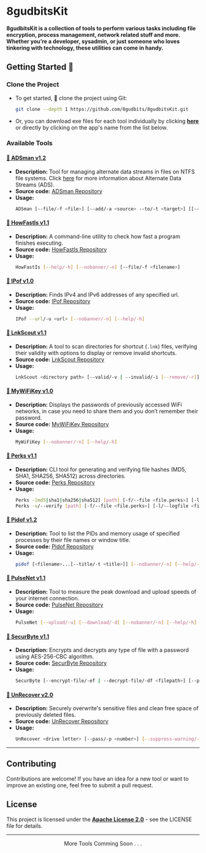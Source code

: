 # 8gudbitsKit

**8gudbitsKit is a collection of tools to perform various tasks including file encryption, process management, network related stuff and more. Whether you’re a developer, sysadmin, or just someone who loves tinkering with technology, these utilities can come in handy.**

## Getting Started 🚀

### Clone the Project

- To get started, 🔗 clone the project using Git:</li>
  ```bash
  git clone --depth 1 https://github.com/8gudbits/8gudbitsKit.git
  ```
- Or, you can download exe files for each tool individually by clicking **[here](./bin)** or directly by clicking on the app's name from the list below.

### Available Tools

#### [💾 ADSman v1.2](https://github.com/TechWhizKid/TechWhizKit/raw/main/bin/ADSman.exe)

- **Description:** Tool for managing alternate data streams in files on NTFS file systems. Click [here](https://github.com/8gudbits/ADSman) for more information about Alternate Data Streams (ADS).
- **Source code:** [ADSman Repository](https://github.com/8gudbits/ADSman)
- **Usage:**
  ```bash
  ADSman [--file/-f <file>] [--add/-a <source> --to/-t <target>] [[--remove/-rm | --extract/-e <adsName>] --from-file/-ff <filename>] [--nobanner/-n] [--help/-h]
  ```

#### [💾 HowFastIs v1.1](https://github.com/TechWhizKid/TechWhizKit/raw/main/bin/HowFastIs.exe)

- **Description:** A command-line utility to check how fast a program finishes executing.
- **Source code:** [HowFastIs Repository](https://github.com/8gudbits/HowFastIs)
- **Usage:**
  ```bash
  HowFastIs [--help/-h] [--nobanner/-n] [--file/-f <filename>]
  ```

#### [💾 IPof v1.0](https://github.com/TechWhizKid/TechWhizKit/raw/main/bin/IPof.exe)

- **Description:** Finds IPv4 and IPv6 addresses of any specified url.
- **Source code:** [IPof Repository](https://github.com/8gudbits/IPof)
- **Usage:**
  ```bash
  IPof --url/-u <url> [--nobanner/-n] [--help/-h]
  ```

#### [💾 LnkScout v1.1](https://github.com/TechWhizKid/TechWhizKit/raw/main/bin/LnkScout.exe)

- **Description:** A tool to scan directories for shortcut (`.lnk`) files, verifying their validity with options to display or remove invalid shortcuts.
- **Source code:** [LnkScout Repository](https://github.com/8gudbits/LnkScout)
- **Usage:**
  ```bash
  LnkScout <directory path> [--valid/-v | --invalid/-i [--remove/-r]] [--sort/-s] [--nobanner/-n] [--help/-h]
  ```

#### [💾 MyWiFiKey v1.0](https://github.com/TechWhizKid/TechWhizKit/raw/main/bin/MyWiFiKey.exe)

- **Description:** Displays the passwords of previously accessed WiFi networks, in case you need to share them and you don’t remember their password.
- **Source code:** [MyWiFiKey Repository](https://github.com/8gudbits/MyWiFiKey)
- **Usage:**
  ```bash
  MyWiFiKey [--nobanner/-n] [--help/-h]
  ```

#### [💾 Perks v1.1](https://github.com/TechWhizKid/TechWhizKit/raw/main/bin/Perks.exe)

- **Description:** CLI tool for generating and verifying file hashes (MD5, SHA1, SHA256, SHA512) across directories.
- **Source code:** [Perks Repository](https://github.com/8gudbits/Perks)
- **Usage:**
  ```bash
  Perks -[md5|sha1|sha256|sha512] [path] [-f/--file <file.perks>] [-l/--logfile <file.log>] [-n/--nobanner]
  Perks -v/--verify [path] [-f/--file <file.perks>] [-l/--logfile <file.log>] [-n/--nobanner]
  ```

#### [💾 Pidof v1.2](https://github.com/TechWhizKid/TechWhizKit/raw/main/bin/pidof.exe)

- **Description:** Tool to list the PIDs and memory usage of specified processes by their file names or window title.
- **Source code:** [Pidof Repository](https://github.com/8gudbits/Pidof)
- **Usage:**
  ```bash
  pidof [<filename>...[--title/-t <title>]] [--nobanner/-n] [--help/-h]
  ```

#### [💾 PulseNet v1.1](https://github.com/TechWhizKid/TechWhizKit/raw/main/bin/PulseNet.exe)

- **Description:** Tool to measure the peak download and upload speeds of your internet connection.
- **Source code:** [PulseNet Repository](https://github.com/8gudbits/PulseNet)
- **Usage:**
  ```bash
  PulseNet [--upload/-u] [--download/-d] [--nobanner/-n] [--help/-h]
  ```

#### [💾 SecurByte v1.1](https://github.com/TechWhizKid/TechWhizKit/raw/main/bin/SecurByte.exe)

- **Description:** Encrypts and decrypts any type of file with a password using AES-256-CBC algorithm.
- **Source code:** [SecurByte Repository](https://github.com/8gudbits/SecurByte)
- **Usage:**
  ```bash
  SecurByte [--encrypt-file/-ef | --decrypt-file/-df <filepath>] [--passwd/-p <password>] [--nobanner/-n] [--help/-h]
  ```

#### [💾 UnRecover v2.0](https://github.com/TechWhizKid/TechWhizKit/raw/main/bin/UnRecover.exe)

- **Description:** Securely overwrite's sensitive files and clean free space of previously deleted files.
- **Source code:** [UnRecover Repository](https://github.com/8gudbits/UnRecover)
- **Usage:**
  ```bash
  UnRecover <drive letter> [--pass/-p <number>] [--suppress-warning/-s] [--nobanner] [--help/-h]
  ```

---

## Contributing

Contributions are welcome! If you have an idea for a new tool or want to improve an existing one, feel free to submit a pull request.

## License

This project is licensed under the **[Apache License 2.0](https://github.com/8gudbits/8gudbitsKit/blob/main/LICENSE)** - see the LICENSE file for details.

---

<p align="center">More Tools Comming Soon . . .</p>

